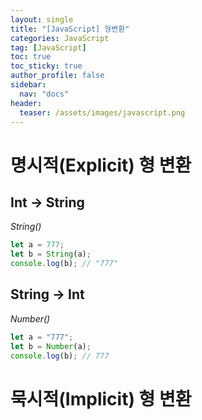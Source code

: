 ```yaml
---
layout: single
title: "[JavaScript] 형변환"
categories: JavaScript
tag: [JavaScript]
toc: true
toc_sticky: true
author_profile: false
sidebar:
  nav: "docs"
header:
  teaser: /assets/images/javascript.png
---
```


# 명시적(Explicit) 형 변환

## Int -> String

_String()_

```js
let a = 777;
let b = String(a);
console.log(b); // "777"
```

## String -> Int

_Number()_

```js
let a = "777";
let b = Number(a);
console.log(b); // 777
```

# 묵시적(Implicit) 형 변환
